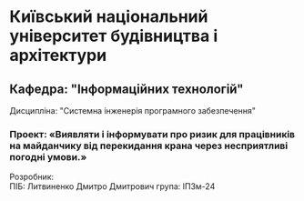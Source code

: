 # Київський національний університет будівництва i архітектури

## Кафедра: "Інформаційних технологій"

Дисципліна: "Системна інженерія програмного забезпечення"

### Проект: «Виявляти і інформувати про ризик для працівників на майданчику від перекидання крана через несприятливі погодні умови.»

Розробник:  
ПІБ:  Литвиненко Дмитро Дмитрович
група: IПЗм-24
